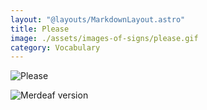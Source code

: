 ```yaml
---
layout: "@layouts/MarkdownLayout.astro"
title: Please
image: ./assets/images-of-signs/please.gif
category: Vocabulary
---
```


![Please](@signs/please.gif)

![Merdeaf version](@signs/merdeaf-please.png)
